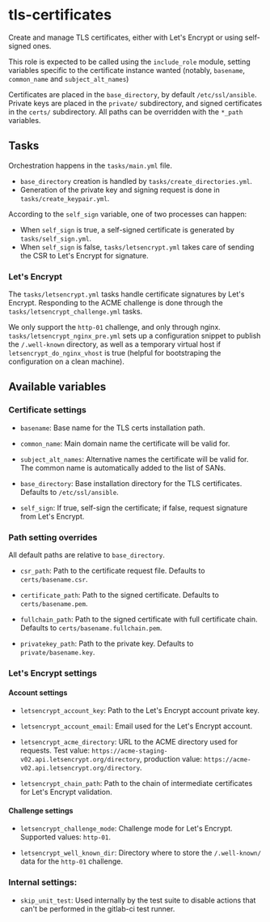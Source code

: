 # tls-certificates

Create and manage TLS certificates, either with Let's Encrypt or using
self-signed ones.

This role is expected to be called using the `include_role` module, setting
variables specific to the certificate instance wanted (notably, `basename`,
`common_name` and `subject_alt_names`)

Certificates are placed in the `base_directory`, by default `/etc/ssl/ansible`.
Private keys are placed in the `private/` subdirectory, and signed certificates
in the `certs/` subdirectory. All paths can be overridden with the `*_path`
variables.

## Tasks

Orchestration happens in the `tasks/main.yml` file.
* `base_directory` creation is handled by `tasks/create_directories.yml`.
* Generation of the private key and signing request is done in
  `tasks/create_keypair.yml`.

According to the `self_sign` variable, one of two processes can happen:

* When `self_sign` is true, a self-signed certificate is generated by
  `tasks/self_sign.yml`.
* When `self_sign` is false, `tasks/letsencrypt.yml` takes care of sending the
  CSR to Let's Encrypt for signature.

### Let's Encrypt

The `tasks/letsencrypt.yml` tasks handle certificate signatures by Let's
Encrypt. Responding to the ACME challenge is done through the
`tasks/letsencrypt_challenge.yml` tasks.

We only support the `http-01` challenge, and only through nginx.
`tasks/letsencrypt_nginx_pre.yml` sets up a configuration snippet to publish the
`/.well-known` directory, as well as a temporary virtual host if
`letsencrypt_do_nginx_vhost` is true (helpful for bootstraping the
configuration on a clean machine).


## Available variables

### Certificate settings

* `basename`:           Base name for the TLS certs installation path.

* `common_name`:        Main domain name the certificate will be valid for.

* `subject_alt_names`:  Alternative names the certificate will be valid for.
                        The common name is automatically added to the list
                        of SANs.

* `base_directory`:     Base installation directory for the TLS certificates.
                        Defaults to `/etc/ssl/ansible`.

* `self_sign`:          If true, self-sign the certificate; if false, request
                        signature from Let's Encrypt.

### Path setting overrides

All default paths are relative to `base_directory`.

* `csr_path`:           Path to the certificate request file. Defaults to 
                        `certs/basename.csr`.

* `certificate_path`:   Path to the signed certificate. Defaults to
                        `certs/basename.pem`.

* `fullchain_path`:     Path to the signed certificate with full certificate
                        chain. Defaults to `certs/basename.fullchain.pem`.

* `privatekey_path`:    Path to the private key. Defaults to
                        `private/basename.key`.

### Let's Encrypt settings

#### Account settings

* `letsencrypt_account_key`:    Path to the Let's Encrypt account private key.

* `letsencrypt_account_email`:  Email used for the Let's Encrypt account.

* `letsencrypt_acme_directory`: URL to the ACME directory used for requests.
                                Test value: `https://acme-staging-v02.api.letsencrypt.org/directory`,
                                production value: `https://acme-v02.api.letsencrypt.org/directory`.

* `letsencrypt_chain_path`:     Path to the chain of intermediate certificates
                                for Let's Encrypt validation.

#### Challenge settings

* `letsencrypt_challenge_mode`: Challenge mode for Let's Encrypt. Supported
                                values: `http-01`.

* `letsencrypt_well_known_dir`: Directory where to store the `/.well-known/` data
                                for the `http-01` challenge.

### Internal settings:

* `skip_unit_test`:  Used internally by the test suite to disable actions that
                     can't be performed in the gitlab-ci test runner.
